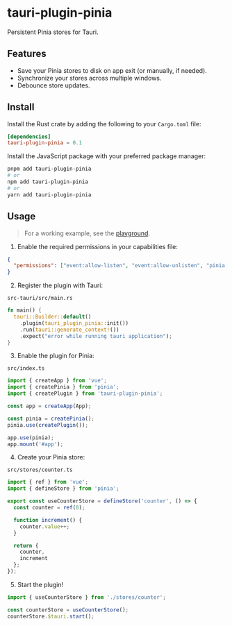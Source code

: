 # tauri-plugin-pinia

Persistent Pinia stores for Tauri.

## Features

- Save your Pinia stores to disk on app exit (or manually, if needed).
- Synchronize your stores across multiple windows.
- Debounce store updates.

## Install

Install the Rust crate by adding the following to your `Cargo.toml` file:

```toml
[dependencies]
tauri-plugin-pinia = 0.1
```

Install the JavaScript package with your preferred package manager:

```sh
pnpm add tauri-plugin-pinia
# or
npm add tauri-plugin-pinia
# or
yarn add tauri-plugin-pinia
```

## Usage

> For a working example, see the [playground](https://github.com/ferreira-tb/tauri-plugin-pinia/tree/main/packages/playground).

1. Enable the required permissions in your capabilities file:

```json
{
  "permissions": ["event:allow-listen", "event:allow-unlisten", "pinia:default"]
}
```

2. Register the plugin with Tauri:

`src-tauri/src/main.rs`

```rust
fn main() {
  tauri::Builder::default()
    .plugin(tauri_plugin_pinia::init())
    .run(tauri::generate_context!())
    .expect("error while running tauri application");
}
```

3. Enable the plugin for Pinia:

`src/index.ts`

```ts
import { createApp } from 'vue';
import { createPinia } from 'pinia';
import { createPlugin } from 'tauri-plugin-pinia';

const app = createApp(App);

const pinia = createPinia();
pinia.use(createPlugin());

app.use(pinia);
app.mount('#app');
```

4. Create your Pinia store:

`src/stores/counter.ts`

```ts
import { ref } from 'vue';
import { defineStore } from 'pinia';

export const useCounterStore = defineStore('counter', () => {
  const counter = ref(0);

  function increment() {
    counter.value++;
  }

  return {
    counter,
    increment
  };
});
```

5. Start the plugin!

```ts
import { useCounterStore } from './stores/counter';

const counterStore = useCounterStore();
counterStore.$tauri.start();
```
